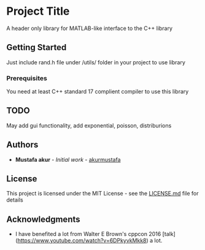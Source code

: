 # Project Title

A header only library for MATLAB-like interface to the C++ <random> library

## Getting Started

Just include rand.h file under /utils/ folder in your project to use library

### Prerequisites

You need at least C++ standard 17 complient compiler to use this library

## TODO

May add gui functionality, add exponential, poisson, distriburions

## Authors

* **Mustafa akur** - *Initial work* - [akurmustafa](https://github.com/akurmustafa)

## License

This project is licensed under the MIT License - see the [LICENSE.md](LICENSE.md) file for details

## Acknowledgments

* I have benefited a lot from Walter E Brown's cppcon 2016 [talk] (https://www.youtube.com/watch?v=6DPkyvkMkk8) a lot.
